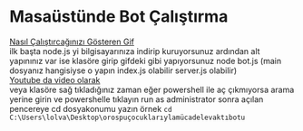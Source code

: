 # Masaüstünde Bot Çalıştırma

[Nasıl Çalıştırcağınızı Gösteren Gif](https://kong.is-inside.me/iAvzXUtb.gif)  
ilk başta node.js yi bilgisayarınıza indirip kuruyorsunuz ardından alt yapınınız var ise klasöre girip gifdeki gibi yapıyorsunuz node bot.js \(main dosyanız hangisiyse o yapın index.js olabilir server.js olabilir\)  
[Youtube da video olarak](https://www.youtube.com/watch?v=kQihqTUQDaU)  
veya klasöre sağ tıkladığınız zaman eğer powershell ile aç çıkmıyorsa arama yerine girin ve powershelle tıklayın run as administrator sonra açılan pencereye cd dosyakonumu yazın örnek `cd C:\Users\lolva\Desktop\orospuçocuklarıylamücadelevaktıbotu`

